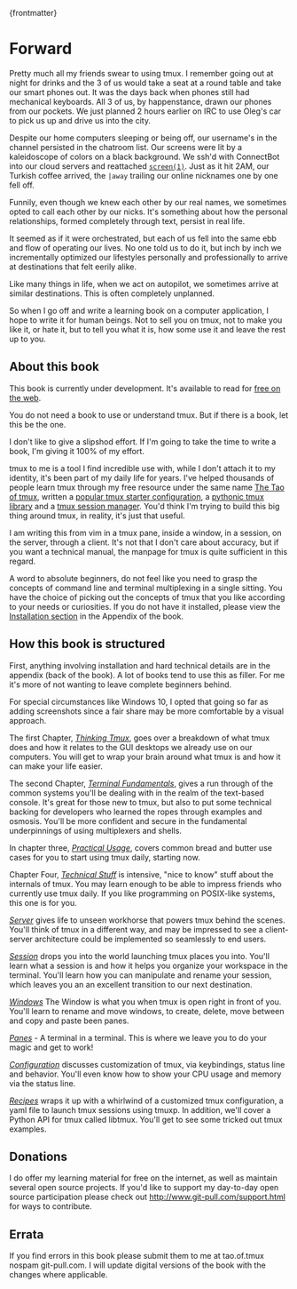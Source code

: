 
{frontmatter}

# Forward 

Pretty much all my friends swear to using tmux. I remember going out at night
for drinks and the 3 of us would take a seat at a round table and take our smart
phones out. It was the days back when phones still had mechanical keyboards. All
3 of us, by happenstance, drawn our phones from our pockets. We just planned 2
hours earlier on IRC to use Oleg's car to pick us up and drive us into the city.

Despite our home computers sleeping or being off, our username's in the channel
persisted in the chatroom list. Our screens were lit by a kaleidoscope of colors
on a black background. We ssh'd with ConnectBot into our cloud servers and
reattached [`screen(1)`](https://en.wikipedia.org/wiki/GNU_Screen). Just as it
hit 2AM, our Turkish coffee arrived, the `|away` trailing our online nicknames
one by one fell off.

Funnily, even though we knew each other by our real names, we sometimes opted to
call each other by our nicks. It's something about how the personal
relationships, formed completely through text, persist in real life.

It seemed as if it were orchestrated, but each of us fell into the same ebb and
flow of operating our lives. No one told us to do it, but inch by inch we
incrementally optimized our lifestyles personally and professionally to arrive
at destinations that felt eerily alike.

Like many things in life, when we act on autopilot, we sometimes arrive at
similar destinations. This is often completely unplanned.

So when I go off and write a learning book on a computer application, I hope
to write it for human beings. Not to sell you on tmux, not to make you like
it, or hate it, but to tell you what it is, how some use it and leave the rest
up to you.

## About this book

This book is currently under development. It's available to read for
[free on the web](https://leanpub.com/the-tao-of-tmux/read).

You do not need a book to use or understand tmux. But if there is a book, let
this be the one.

I don't like to give a slipshod effort. If I'm going to take the time to write a
book, I'm giving it 100% of my effort.

tmux to me is a tool I find incredible use with, while I don't attach it to my
identity, it's been part of my daily life for years. I've helped thousands of
people learn tmux through my free resource under the same name
[The Tao of tmux](https://tmuxp.readthedocs.io/en/latest/about_tmux.html),
written a [popular tmux starter configuration](https://github.com/tony/tmux-config),
a [pythonic tmux library](https://github.com/tony/libtmux) and a
[tmux session manager](https://github.com/tony/tmuxp). You'd think I'm trying
to build this big thing around tmux, in reality, it's just that useful.

I am writing this from vim in a tmux pane, inside a window, in a session, on
the server, through a client.  It's not that I don't care about accuracy, but
if you want a technical manual, the manpage for tmux is quite sufficient in
this regard.

A word to absolute beginners, do not feel like you need to grasp the concepts
of command line and terminal multiplexing in a single sitting. You have the
choice of picking out the concepts of tmux that you like according to your
needs or curiosities. If you do not have it installed, please view the
[Installation section](#appendix-installation) in the Appendix of the book.

## How this book is structured

First, anything involving installation and hard technical details are in the
appendix (back of the book). A lot of books tend to use this as filler. For me
it's more of not wanting to leave complete beginners behind.

For special circumstances like Windows 10, I opted that going so far as adding
screenshots since a fair share may be more comfortable by a visual approach.

The first Chapter, [*Thinking Tmux*](#chapter-01), goes over a breakdown of what
tmux does and how it relates to the GUI desktops we already use on our
computers.  You will get to wrap your brain around what tmux is and how it can
make your life easier.

The second Chapter, [*Terminal Fundamentals*](#chapter-02), gives a run through of the common
systems you'll be dealing with in the realm of the text-based console. It's
great for those new to tmux, but also to put some technical backing for
developers who learned the ropes through examples and osmosis. You'll be more
confident and secure in the fundamental underpinnings of using multiplexers
and shells.

In chapter three, [*Practical Usage*](#chapter-03), covers common bread and
butter use cases for you to start using tmux daily, starting now.

Chapter Four, [*Technical Stuff*](#chapter-04) is intensive, "nice to know"
stuff about the internals of tmux. You may learn enough to be able to 
impress friends who currently use tmux daily. If you like programming on
POSIX-like systems, this one is for you.

[*Server*](#chapter-05) gives life to unseen workhorse that powers tmux behind
the scenes. You'll think of tmux in a different way, and may be impressed to see
a client-server architecture could be implemented so seamlessly to end users.

[*Session*](#chapter-06) drops you into the world launching tmux places you into.
You'll learn what a session is and how it helps you organize your workspace
in the terminal. You'll learn how you can manipulate and rename your session,
which leaves you an an excellent transition to our next destination.

[*Windows*](#chapter-07) The Window is what you when tmux is open right in front
of you. You'll learn to rename and move windows, to create, delete, move between
and copy and paste been panes.

[*Panes*](#chapter-08) - A terminal in a terminal. This is where we leave you to
do your magic and get to work!

[*Configuration*](#chapter-09) discusses customization of tmux, via keybindings,
status line and behavior. You'll even know how to show your CPU usage and
memory via the status line.

[*Recipes*](#chapter-10) wraps it up with a whirlwind of a customized tmux
configuration, a yaml file to launch tmux sessions using tmuxp. In addition,
we'll cover a Python API for tmux called libtmux. You'll get to see some tricked
out tmux examples.

## Donations

I do offer my learning material for free on the internet, as well as maintain
several open source projects. If you'd like to support my day-to-day open
source participation please check out <http://www.git-pull.com/support.html>
for ways to contribute.

## Errata

If you find errors in this book please submit them to me at tao.of.tmux <AT>
nospam git-pull.com. I will update digital versions of the book with the 
changes where applicable.
